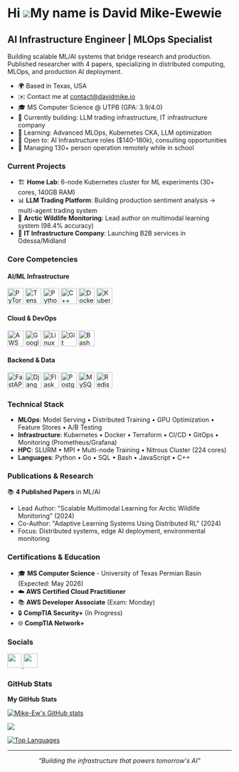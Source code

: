 Hi ![](https://user-images.githubusercontent.com/18350557/176309783-0785949b-9127-417c-8b55-ab5a4333674e.gif)My name is David Mike-Ewewie
==================================================================================================================================

AI Infrastructure Engineer | MLOps Specialist
---------------------------------------------

Building scalable ML/AI systems that bridge research and production. Published researcher with 4 papers, specializing in distributed computing, MLOps, and production AI deployment.

* 🌍  Based in Texas, USA
* ✉️  Contact me at [contact@davidmike.io](mailto:contact@davidmike.io)
* 🎓  MS Computer Science @ UTPB (GPA: 3.9/4.0)
* 🚀  Currently building: LLM trading infrastructure, IT infrastructure company
* 🧠  Learning: Advanced MLOps, Kubernetes CKA, LLM optimization
* 🤝  Open to: AI Infrastructure roles ($140-180k), consulting opportunities
* 💼  Managing 130+ person operation remotely while in school

### Current Projects

- 🏗️ **Home Lab**: 6-node Kubernetes cluster for ML experiments (30+ cores, 140GB RAM)
- 📊 **LLM Trading Platform**: Building production sentiment analysis → multi-agent trading system
- 🔬 **Arctic Wildlife Monitoring**: Lead author on multimodal learning system (98.4% accuracy)
- 🏢 **IT Infrastructure Company**: Launching B2B services in Odessa/Midland

### Core Competencies

#### AI/ML Infrastructure
<p align="left">
<a href="https://pytorch.org/" target="_blank" rel="noreferrer"><img src="https://raw.githubusercontent.com/danielcranney/readme-generator/main/public/icons/skills/pytorch-colored.svg" width="36" height="36" alt="PyTorch" /></a>
<a href="https://www.tensorflow.org/" target="_blank" rel="noreferrer"><img src="https://raw.githubusercontent.com/danielcranney/readme-generator/main/public/icons/skills/tensorflow-colored.svg" width="36" height="36" alt="TensorFlow" /></a>
<a href="https://www.python.org/" target="_blank" rel="noreferrer"><img src="https://raw.githubusercontent.com/danielcranney/readme-generator/main/public/icons/skills/python-colored.svg" width="36" height="36" alt="Python" /></a>
<a href="https://docs.microsoft.com/en-us/cpp/?view=msvc-170" target="_blank" rel="noreferrer"><img src="https://raw.githubusercontent.com/danielcranney/readme-generator/main/public/icons/skills/cplusplus-colored.svg" width="36" height="36" alt="C++" /></a>
<a href="https://www.docker.com/" target="_blank" rel="noreferrer"><img src="https://raw.githubusercontent.com/danielcranney/readme-generator/main/public/icons/skills/docker-colored.svg" width="36" height="36" alt="Docker" /></a>
<a href="https://kubernetes.io/" target="_blank" rel="noreferrer"><img src="https://raw.githubusercontent.com/danielcranney/readme-generator/main/public/icons/skills/kubernetes-colored.svg" width="36" height="36" alt="Kubernetes" /></a>
</p>

#### Cloud & DevOps
<p align="left">
<a href="https://aws.amazon.com" target="_blank" rel="noreferrer"><img src="https://raw.githubusercontent.com/danielcranney/readme-generator/main/public/icons/skills/aws-colored.svg" width="36" height="36" alt="AWS" /></a>
<a href="https://cloud.google.com/" target="_blank" rel="noreferrer"><img src="https://raw.githubusercontent.com/danielcranney/readme-generator/main/public/icons/skills/googlecloud-colored.svg" width="36" height="36" alt="Google Cloud" /></a>
<a href="https://www.linux.org" target="_blank" rel="noreferrer"><img src="https://raw.githubusercontent.com/danielcranney/readme-generator/main/public/icons/skills/linux-colored.svg" width="36" height="36" alt="Linux" /></a>
<a href="https://git-scm.com/" target="_blank" rel="noreferrer"><img src="https://raw.githubusercontent.com/danielcranney/readme-generator/main/public/icons/skills/git-colored.svg" width="36" height="36" alt="Git" /></a>
<a href="https://www.gnu.org/software/bash/" target="_blank" rel="noreferrer"><img src="https://raw.githubusercontent.com/danielcranney/readme-generator/main/public/icons/skills/gnubash.svg" width="36" height="36" alt="Bash" /></a>
</p>

#### Backend & Data
<p align="left">
<a href="https://fastapi.tiangolo.com/" target="_blank" rel="noreferrer"><img src="https://raw.githubusercontent.com/danielcranney/readme-generator/main/public/icons/skills/fastapi-colored.svg" width="36" height="36" alt="FastAPI" /></a>
<a href="https://www.djangoproject.com/" target="_blank" rel="noreferrer"><img src="https://raw.githubusercontent.com/danielcranney/readme-generator/main/public/icons/skills/django-colored.svg" width="36" height="36" alt="Django" /></a>
<a href="https://flask.palletsprojects.com/en/2.0.x/" target="_blank" rel="noreferrer"><img src="https://raw.githubusercontent.com/danielcranney/readme-generator/main/public/icons/skills/flask-colored.svg" width="36" height="36" alt="Flask" /></a>
<a href="https://www.postgresql.org/" target="_blank" rel="noreferrer"><img src="https://raw.githubusercontent.com/danielcranney/readme-generator/main/public/icons/skills/postgresql-colored.svg" width="36" height="36" alt="PostgreSQL" /></a>
<a href="https://www.mysql.com/" target="_blank" rel="noreferrer"><img src="https://raw.githubusercontent.com/danielcranney/readme-generator/main/public/icons/skills/mysql-colored.svg" width="36" height="36" alt="MySQL" /></a>
<a href="https://redis.io/" target="_blank" rel="noreferrer"><img src="https://raw.githubusercontent.com/danielcranney/readme-generator/main/public/icons/skills/redis-colored.svg" width="36" height="36" alt="Redis" /></a>
</p>

### Technical Stack

- **MLOps**: Model Serving • Distributed Training • GPU Optimization • Feature Stores • A/B Testing
- **Infrastructure**: Kubernetes • Docker • Terraform • CI/CD • GitOps • Monitoring (Prometheus/Grafana)
- **HPC**: SLURM • MPI • Multi-node Training • Nitrous Cluster (224 cores)
- **Languages**: Python • Go • SQL • Bash • JavaScript • C++

### Publications & Research

📚 **4 Published Papers** in ML/AI
- Lead Author: "Scalable Multimodal Learning for Arctic Wildlife Monitoring" (2024)
- Co-Author: "Adaptive Learning Systems Using Distributed RL" (2024)
- Focus: Distributed systems, edge AI deployment, environmental monitoring

### Certifications & Education

- 🎓 **MS Computer Science** - University of Texas Permian Basin (Expected: May 2026)
- ☁️ **AWS Certified Cloud Practitioner**
- 📚 **AWS Developer Associate** (Exam: Monday)
- 🔒 **CompTIA Security+** (In Progress)
- 🌐 **CompTIA Network+**

### Socials

<p align="left"> 
<a href="https://www.github.com/Mike-Ew" target="_blank" rel="noreferrer"> <picture> <source media="(prefers-color-scheme: dark)" srcset="https://raw.githubusercontent.com/danielcranney/readme-generator/main/public/icons/socials/github-dark.svg" /> <source media="(prefers-color-scheme: light)" srcset="https://raw.githubusercontent.com/danielcranney/readme-generator/main/public/icons/socials/github.svg" /> <img src="https://raw.githubusercontent.com/danielcranney/readme-generator/main/public/icons/socials/github.svg" width="32" height="32" /> </picture> </a> 
<a href="https://www.linkedin.com/in/david-mike-ewewie-340477222/" target="_blank" rel="noreferrer"> <picture> <source media="(prefers-color-scheme: dark)" srcset="https://raw.githubusercontent.com/danielcranney/readme-generator/main/public/icons/socials/linkedin-dark.svg" /> <source media="(prefers-color-scheme: light)" srcset="https://raw.githubusercontent.com/danielcranney/readme-generator/main/public/icons/socials/linkedin.svg" /> <img src="https://raw.githubusercontent.com/danielcranney/readme-generator/main/public/icons/socials/linkedin.svg" width="32" height="32" /> </picture> </a>
</p>

### GitHub Stats

<b>My GitHub Stats</b>

<a href="http://www.github.com/Mike-Ew"><img src="https://github-readme-stats.vercel.app/api?username=Mike-Ew&show_icons=true&hide=&count_private=true&title_color=0891b2&text_color=ffffff&icon_color=0891b2&bg_color=1c1917&hide_border=true&show_icons=true" alt="Mike-Ew's GitHub stats" /></a>

<a href="http://www.github.com/Mike-Ew"><img src="https://github-readme-streak-stats.herokuapp.com/?user=Mike-Ew&stroke=ffffff&background=1c1917&ring=0891b2&fire=0891b2&currStreakNum=ffffff&currStreakLabel=0891b2&sideNums=ffffff&sideLabels=ffffff&dates=ffffff&hide_border=true" /></a>

<a href="https://github.com/Mike-Ew" align="left"><img src="https://github-readme-stats.vercel.app/api/top-langs/?username=Mike-Ew&langs_count=10&title_color=0891b2&text_color=ffffff&icon_color=0891b2&bg_color=1c1917&hide_border=true&locale=en&custom_title=Top%20%Languages" alt="Top Languages" /></a>

---

<p align="center">
<i>"Building the infrastructure that powers tomorrow's AI"</i>
</p>
